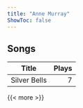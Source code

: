 ```yaml
---
title: "Anne Murray"
ShowToc: false
---
```


## Songs
Title | Plays 
----- | -----: 
Silver Bells | 7

{{< more >}}